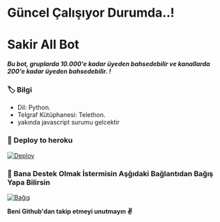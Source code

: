 # Güncel Çalışıyor Durumda..!

# Sakir All Bot
_**Bu bot, gruplarda 10.000'e kadar üyeden bahsedebilir ve kanallarda 200'e kadar üyeden bahsedebilir. !**_

### 🏷 Bilgi
- Dil: Python.
- Telgraf Kütüphanesi: Telethon.
- yakında javascript surumu gelcektir

### 🚀 Deploy to heroku
[![Deploy](https://www.herokucdn.com/deploy/button.svg)](https://heroku.com/deploy?template=https://github.com/umitduru/tagger)

### 🎯 Bana Destek Olmak İstermisin Aşğıdaki Bağlantıdan Bağış Yapa Bilirsin

[![Bağış](https://cdn.webrazzi.com/uploads/2020/09/papara-983.png)](https://telegra.ph/Ba%C4%9F%C4%B1%C5%9F-04-29)

**Beni Github'dan takip etmeyi unutmayın ✌️**

